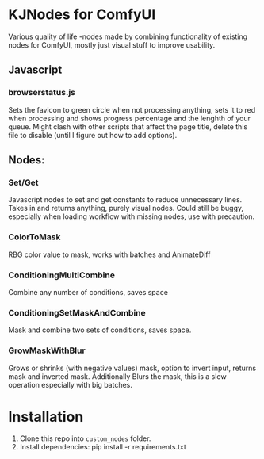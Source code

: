 # KJNodes for ComfyUI

Various quality of life -nodes made by combining functionality of existing nodes for ComfyUI, mostly just visual stuff to improve usability.

## Javascript

### browserstatus.js
Sets the favicon to green circle when not processing anything, sets it to red when processing and shows progress percentage and the lenghth of your queue. Might clash with other scripts that affect the page title, delete this file to disable (until I figure out how to add options).

## Nodes:

### Set/Get

Javascript nodes to set and get constants to reduce unnecessary lines. Takes in and returns anything, purely visual nodes.
Could still be buggy, especially when loading workflow with missing nodes, use with precaution.

### ColorToMask

RBG color value to mask, works with batches and AnimateDiff

### ConditioningMultiCombine

Combine any number of conditions, saves space

### ConditioningSetMaskAndCombine

Mask and combine two sets of conditions, saves space.

### GrowMaskWithBlur

Grows or shrinks (with negative values) mask, option to invert input, returns mask and inverted mask. Additionally Blurs the mask, this is a slow operation especially with big batches.

# Installation
1. Clone this repo into `custom_nodes` folder.
2. Install dependencies: pip install -r requirements.txt
